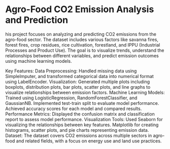 # Agro-Food CO2 Emission Analysis and Prediction

his project focuses on analyzing and predicting CO2 emissions from the agro-food sector. The dataset includes various factors like savanna fires, forest fires, crop residues, rice cultivation, forestland, and IPPU (Industrial Processes and Product Use). The goal is to visualize trends, understand the relationships between different variables, and predict emission outcomes using machine learning models.

Key Features:
Data Preprocessing: Handled missing data using SimpleImputer, and transformed categorical data into numerical format using LabelEncoder.
Visualization: Generated multiple plots including boxplots, distribution plots, bar plots, scatter plots, and line graphs to visualize relationships between emission factors.
Machine Learning Models:
Trained using LogisticRegression, RandomForestClassifier, and GaussianNB.
Implemented test-train split to evaluate model performance.
Achieved accuracy scores for each model and compared results.
Performance Metrics: Displayed the confusion matrix and classification report to assess model performance.
Visualization Tools:
Used Seaborn for visualizing the relationships between key features.
Matplotlib for creating histograms, scatter plots, and pie charts representing emission data.
Dataset:
The dataset covers CO2 emissions across multiple sectors in agro-food and related fields, with a focus on energy use and land use practices.
